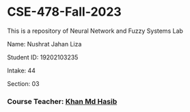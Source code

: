 # CSE-478-Fall-2023
This is a repository of Neural Network and Fuzzy Systems Lab


Name: Nushrat Jahan Liza

Student ID: 19202103235

Intake: 44

Section: 03

### Course Teacher: [Khan Md Hasib](https://github.com/hasibaust13)
